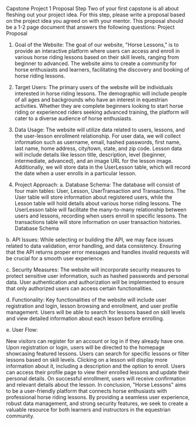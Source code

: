 Capstone Project 1 Proposal
Step Two of your first capstone is all about fleshing out your project idea. For this step, please write a proposal based on the project idea you agreed on with your mentor. This proposal should be a 1-2 page document that answers the following questions: 
Project Proposal

1. Goal of the Website:
The goal of our website, "Horse Lessons," is to provide an interactive platform where users can access and enroll in various horse riding lessons based on their skill levels, ranging from beginner to advanced. The website aims to create a community for horse enthusiasts and learners, facilitating the discovery and booking of horse riding lessons.

2. Target Users:
The primary users of the website will be individuals interested in horse riding lessons. The demographic will include people of all ages and backgrounds who have an interest in equestrian activities. Whether they are complete beginners looking to start horse riding or experienced riders seeking advanced training, the platform will cater to a diverse audience of horse enthusiasts.

3. Data Usage:
The website will utilize data related to users, lessons, and the user-lesson enrollment relationship. For user data, we will collect information such as username, email, hashed passwords, first name, last name, home address, city/town, state, and zip code. Lesson data will include details like lesson title, description, level (beginner, intermediate, advanced), and an image URL for the lesson image. Additionally, we will store data in the UserLesson table, which will record the date when a user enrolls in a particular lesson.

4. Project Approach:
a. Database Schema:
The database will consist of four main tables: User, Lesson, UserTransaction and Transactions. The User table will store information about registered users, while the Lesson table will hold details about various horse riding lessons. The UserLesson table will facilitate the many-to-many relationship between users and lessons, recording when users enroll in specific lessons. The transactions table will store information on user transaction histories.
Database Schema

b. API Issues:
While selecting or building the API, we may face issues related to data validation, error handling, and data consistency. Ensuring that the API returns proper error messages and handles invalid requests will be crucial for a smooth user experience.

c. Security Measures:
The website will incorporate security measures to protect sensitive user information, such as hashed passwords and personal data. User authentication and authorization will be implemented to ensure that only authorized users can access certain functionalities.

d. Functionality:
Key functionalities of the website will include user registration and login, lesson browsing and enrollment, and user profile management. Users will be able to search for lessons based on skill levels and view detailed information about each lesson before enrolling.

e. User Flow:

New visitors can register for an account or log in if they already have one.
Upon registration or login, users will be directed to the homepage showcasing featured lessons.
Users can search for specific lessons or filter lessons based on skill levels.
Clicking on a lesson will display more information about it, including a description and the option to enroll.
Users can access their profile page to view their enrolled lessons and update their personal details.
On successful enrollment, users will receive confirmation and relevant details about the lesson.
In conclusion, "Horse Lessons" aims to be a user-friendly platform that connects horse enthusiasts with professional horse riding lessons. By providing a seamless user experience, robust data management, and strong security features, we seek to create a valuable resource for both learners and instructors in the equestrian community.